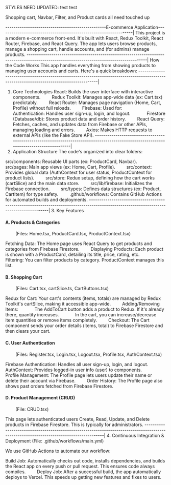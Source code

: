 STYLES NEED UPDATED: test test

Shopping cart, Navbar, Filter, and Product cards all need touched up




-------------------------------------------------E-commerce Application-----------------------------------------------------------------|
This project is a modern e-commerce front-end. It's built with React, Redux Toolkit, React Router, Firebase, and React Query. 
The app lets users browse products, manage a shopping cart, handle accounts, and (for admins) manage products.
----------------------------------------------------------------------------------------------------------------------------------------|
How the Code Works
This app handles everything from showing products to managing user accounts and carts. Here's a quick breakdown:
----------------------------------------------------------------------------------------------------------------------------------------|
1. Core Technologies
React: Builds the user interface with interactive components.
        Redux Toolkit: Manages app-wide data (ex: Cart.tsx) predictably.
        React Router: Manages page navigation (Home, Cart, Profile) without full reloads.
        Firebase: Used for:
            Authentication: Handles user sign-up, login, and logout.
            Firestore (Database/db): Stores product data and order history.
        React Query: Fetches, caches, and updates data from Firebase or other APIs, managing loading and errors.
        Axios: Makes HTTP requests to external APIs (like the Fake Store API).
----------------------------------------------------------------------------------------------------------------------------------------|
2. Application Structure
The code's organized into clear folders:

src/components: Reusable UI parts (ex: ProductCard, Navbar).
        src/pages: Main app views (ex: Home, Cart, Profile).
        src/context: Provides global data (AuthContext for user status, ProductContext for product lists).
        src/store: Redux setup, defining how the cart works (cartSlice) and the main data store.
        src/lib/firebase: Initializes the Firebase connection.
        src/types: Defines data structures (ex: Product, CartItem) for type safety.
        .github/workflows: Contains GitHub Actions for automated builds and deployments.
----------------------------------------------------------------------------------------------------------------------------------------|
3. Key Features
#### A. Products & Categories
        (Files: Home.tsx, ProductCard.tsx, ProductContext.tsx)

Fetching Data: The Home page uses React Query to get products and categories from Firebase Firestore.
        Displaying Products: Each product is shown with a ProductCard, detailing its title, price, rating, etc.
        Filtering: You can filter products by category. ProductContext manages this list.

#### B. Shopping Cart
        (Files: Cart.tsx, cartSlice.ts, CartButtons.tsx)

Redux for Cart: Your cart's contents (items, totals) are managed by Redux Toolkit's cartSlice, making it accessible app-wide.
        Adding/Removing Items:
            The AddToCart button adds a product to Redux. If it's already there, quantity increases.
            In the cart, you can increase/decrease item quantities or remove items completely.
        Checkout: The Cart component sends your order details (items, total) to Firebase Firestore and then clears your cart.

#### C. User Authentication
        (Files: Register.tsx, Login.tsx, Logout.tsx, Profile.tsx, AuthContext.tsx)

Firebase Authentication: Handles all user sign-up, login, and logout.
        AuthContext: Provides logged-in user info (user) to components.
        Profile Management: The Profile page lets users update their name or delete their account via Firebase.
        Order History: The Profile page also shows past orders fetched from Firebase Firestore.

#### D. Product Management (CRUD)
        (File: CRUD.tsx)

This page lets authenticated users Create, Read, Update, and Delete products in Firebase Firestore. This is typically for administrators.
----------------------------------------------------------------------------------------------------------------------------------------|
4. Continuous Integration & Deployment
(File: .github/workflows/main.yml)

We use GitHub Actions to automate our workflow:

Build Job: Automatically checks out code, installs dependencies, and builds the React app on every push or pull request. This ensures code always compiles.
        Deploy Job: After a successful build, the app automatically deploys to Vercel. This speeds up getting new features and fixes to users.